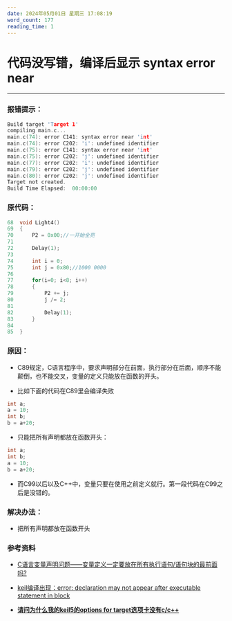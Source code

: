 ```yaml
---
date: 2024年05月01日 星期三 17:08:19
word_count: 177
reading_time: 1
---
```


# 代码没写错，编译后显示 syntax error near

---

### 报错提示：

```C
Build target 'Target 1'
compiling main.c...
main.c(74): error C141: syntax error near 'int'
main.c(74): error C202: 'i': undefined identifier
main.c(75): error C141: syntax error near 'int'
main.c(75): error C202: 'j': undefined identifier
main.c(77): error C202: 'i': undefined identifier
main.c(79): error C202: 'j': undefined identifier
main.c(80): error C202: 'j': undefined identifier
Target not created.
Build Time Elapsed:  00:00:00
```

### 原代码：

```c {line-numbers}
68	void Light4()
69	{
70		P2 = 0x00;//一开始全亮
71	
72		Delay(1);
73	
74		int i = 0;
75		int j = 0x80;//1000 0000
76
77		for(i=0; i<8; i++)
78		{
79			P2 += j;
80			j /= 2;
81			
82			Delay(1);
83		}
84
85	}
```

### 原因：

- C89规定，C语言程序中，要求声明部分在前面，执行部分在后面，顺序不能颠倒，也不能交叉，变量的定义只能放在函数的开头。

- 比如下面的代码在C89里会编译失败

```c
int a;
a = 10;
int b;
b = a+20;
```

- 只能把所有声明都放在函数开头：

```c
int a;
int b;
a = 10;
b = a+20;
```

- 而C99以后以及C++中，变量只要在使用之前定义就行。第一段代码在C99之后是没错的。

### 解决办法：

- 把所有声明都放在函数开头

### 参考资料

- [C语言变量声明问题——变量定义一定要放在所有执行语句/语句块的最前面吗?](https://www.cnblogs.com/web-HCJ/p/4468689.html)

- [keil编译出现：error: declaration may not appear after executable statement in block](https://blog.csdn.net/ylzmm/article/details/88852155#:~:text=%E5%A3%B0%E6%98%8E%E4%B8%8D%E8%83%BD%E5%87%BA%E7%8E%B0%E5%9C%A8%E5%8F%AF%E6%89%A7%E8%A1%8C%E7%8A%B6%E6%80%81%E4%B9%8B%E5%90%8E%EF%BC%8CC%E8%AF%AD%E8%A8%80%E5%85%B3%E4%BA%8E%E5%8F%98%E9%87%8F%E7%9A%84%E5%AE%9A%E4%B9%89%E5%8F%AA%E8%83%BD%E6%94%BE%E5%9C%A8%E5%87%BD%E6%95%B0%E7%9A%84%E5%BC%80%E5%A4%B4%EF%BC%8C%E6%94%BE%E5%9C%A8%E6%89%A7%E8%A1%8C%E8%AF%AD%E5%8F%A5%E7%9A%84%E5%89%8D%E9%9D%A2%E5%AE%9A%E4%B9%89%EF%BC%8C%E8%BF%99%E6%98%AFC89%E7%9A%84%E6%A0%87%E5%87%86%E3%80%82,%E5%90%8E%E6%9D%A5%E7%9A%84C99%E6%A0%87%E5%87%86%E5%B0%B1%E5%B7%B2%E7%BB%8F%E6%94%B9%E5%8F%98%E4%BA%86%EF%BC%8C%E6%97%A0%E8%AE%BA%E5%AE%9A%E4%B9%89%E5%9C%A8%E4%B9%8B%E5%89%8D%E8%BF%98%E6%98%AF%E4%B9%8B%E5%90%8E%E9%83%BD%E6%98%AF%E5%8F%AF%E4%BB%A5%E7%9A%84%E3%80%82)

- [**请问为什么我的keil5的options for target选项卡没有c/c++**](http://www.51hei.com/bbs/dpj-218065-1.html)
